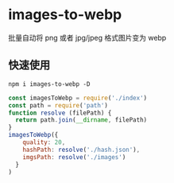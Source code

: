 # images-to-webp
批量自动将 png 或者 jpg/jpeg 格式图片变为 webp
## 快速使用
```shell
npm i images-to-webp -D
```
```js
const imagesToWebp = require('./index')
const path = require('path')
function resolve (filePath) {
  return path.join(__dirname, filePath)
}
imagesToWebp({
    quality: 20,
    hashPath: resolve('./hash.json'),
    imgsPath: resolve('./images')
  }
)

```
